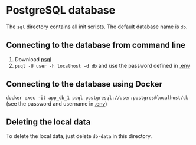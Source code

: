 # PostgreSQL database

The `sql` directory contains all init scripts. The default database name is `db`.

## Connecting to the database from command line

1. Download [psql](https://www.postgresql.org/download/)
2. `psql -U user -h localhost -d db` and use the password defined in [.env](.env)

## Connecting to the database using Docker
`docker exec -it app_db_1 psql postgresql://user:postgres@localhost/db`
(see the password and username in [.env](.env))


## Deleting the local data

To delete the local data, just delete `db-data` in this directory.
